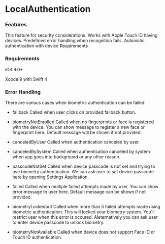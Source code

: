 # LocalAuthentication


### Features
This feature for security considerations.
Works with Apple Touch ID having devices.
Predefined error handling when recognition fails.
Automatic authentication with device Requirements

### Requirements

iOS 9.0+

Xcode 9 with Swift 4

### Error Handling

There are various cases when biometric authentication can be failed.

- fallback
Called when user clicks on provided fallback button.

- biometryNotEnrolled
Called when no fingerprints or face is registered with the device.
You can show message to register a new face or fingerprint here.
Default message will be shown if not provided.
- canceledByUser
Called when authentication canceled by user.
- canceledBySystem
Called when authentication canceled by system when app goes into background or any other reason.
- passcodeNotSet
Called when device passcode is not set and trying to use biometry authentication.
We can ask user to set device passcode here by opening Settings Application.
- failed
Called when multiple failed attempts made by user.
You can show error message to user here.
Default message can be shown if not provided.
- biometryLockedout
Called when more than 5 failed attempts made using biometric authentication. This will locked your biometry system.
You'll restrict user when this error is occured.
Aleternatively you can ask user to enter device passcode to unlock biometry.
- biometryNotAvailable
Called when device does not support Face ID or Touch ID authentication.
